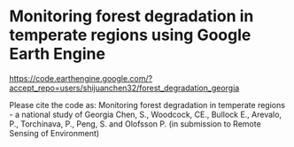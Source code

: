 # Monitoring forest degradation in temperate regions using Google Earth Engine
https://code.earthengine.google.com/?accept_repo=users/shijuanchen32/forest_degradation_georgia

Please cite the code as: Monitoring forest degradation in temperate regions - a national study of Georgia
Chen, S., Woodcock, CE., Bullock E., Arevalo, P., Torchinava, P., Peng, S. and Olofsson P. (in submission to Remote Sensing of Environment)
